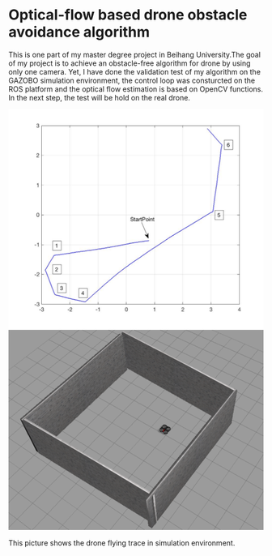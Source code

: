 # Optical-flow based drone obstacle avoidance algorithm

This is one part of my master degree project in Beihang University.The goal of my project is to achieve an obstacle-free algorithm for drone by using only one camera. Yet, I have done the validation test of my algorithm on the GAZOBO simulation environment, the control loop was consturcted on the ROS platform and the optical flow estimation is based on OpenCV functions. In the next step, the test will be hold on the real drone.



![alt text](https://github.com/Oofs/drone__optflow/blob/master/result/DroneTrace.jpg)
![alt text](https://github.com/Oofs/drone__optflow/blob/master/result/4walls.png)

This picture shows the drone flying trace in simulation environment.


